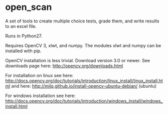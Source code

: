 # open_scan
A set of tools to create multiple choice tests, grade them, and write results to an excel file.  

Runs in Python27.

Requires OpenCV 3, xlwt, and numpy.  The modules xlwt and numpy can be installed with pip.

OpenCV installation is less trivial.  Download version 3.0 or newer.  See downloads page here: http://opencv.org/downloads.html

For installation on linux see here: http://docs.opencv.org/doc/tutorials/introduction/linux_install/linux_install.html 
and here: http://milq.github.io/install-opencv-ubuntu-debian/ (ubuntu)

For windows installation see here: http://docs.opencv.org/doc/tutorials/introduction/windows_install/windows_install.html
